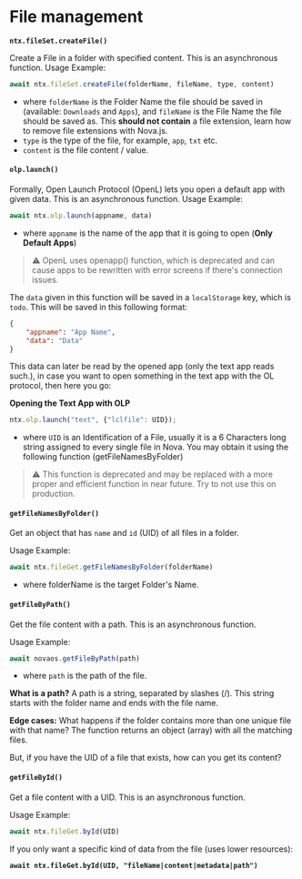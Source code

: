 # File management

**`ntx.fileSet.createFile()`**

Create a File in a folder with specified content. This is an asynchronous function. Usage Example:

```js
await ntx.fileSet.createFile(folderName, fileName, type, content)
```

* where `folderName` is the Folder Name the file should be saved in (available: `Downloads` and `Apps`), and `fileName` is the File Name the file should be saved as. This **should not contain** a file extension, learn how to remove file extensions with Nova.js.
* `type` is the type of the file, for example, `app`, `txt` etc.
* `content` is the file content / value.

#### `olp.launch()`

Formally, Open Launch Protocol (OpenL) lets you open a default app with given data. This is an asynchronous function. Usage Example:

```js
await ntx.olp.launch(appname, data)
```

* where `appname` is the name of the app that it is going to open (**Only Default Apps**)

> ⚠ OpenL uses openapp() function, which is deprecated and can cause apps to be rewritten with error screens if there's connection issues.

The `data` given in this function will be saved in a `localStorage` key, which is `todo`. This will be saved in this following format:

```JSON
{
	"appname": "App Name",
	"data": "Data"
}
```

This data can later be read by the opened app (only the text app reads such.), in case you want to open something in the text app with the OL protocol, then here you go:

**Opening the Text App with OLP**

```js
ntx.olp.launch("text", {"lclfile": UID});
```

* where `UID` is an Identification of a File, usually it is a 6 Characters long string assigned to every single file in Nova. You may obtain it using the following function (getFileNamesByFolder)

> ⚠ This function is deprecated and may be replaced with a more proper and efficient function in near future. Try to not use this on production.

#### `getFileNamesByFolder()`

Get an object that has `name` and `id` (UID) of all files in a folder.

Usage Example:

```js
await ntx.fileGet.getFileNamesByFolder(folderName)
```

* where folderName is the target Folder's Name.

#### `getFileByPath()`

Get the file content with a path. This is an asynchronous function.

Usage Example:

```js
await novaos.getFileByPath(path)
```

* where `path` is the path of the file.

**What is a path?** A path is a string, separated by slashes (/). This string starts with the folder name and ends with the file name.

**Edge cases:** What happens if the folder contains more than one unique file with that name? The function returns an object (array) with all the matching files.

But, if you have the UID of a file that exists, how can you get its content?

#### `getFileById()`

Get a file content with a UID. This is an asynchronous function.

Usage Example:

```js
await ntx.fileGet.byId(UID)
```

If you only want a specific kind of data from the file (uses lower resources):

<pre class="language-js"><code class="lang-js"><strong>await ntx.fileGet.byId(UID, "fileName|content|metadata|path")
</strong></code></pre>
